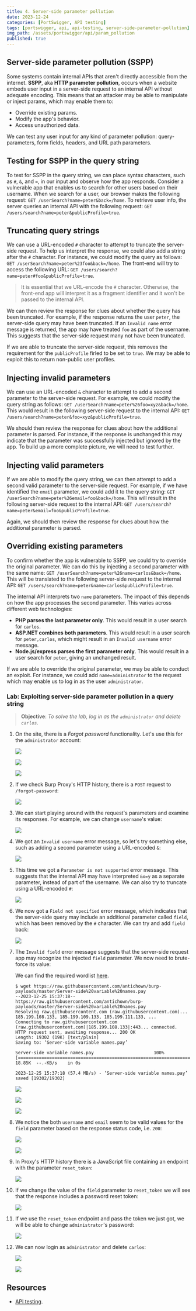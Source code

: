 ```yaml
---
title: 4. Server-side parameter pollution
date: 2023-12-24
categories: [PortSwigger, API testing]
tags: [portswigger, api, api-testing, server-side-parameter-pollution]
img_path: /assets/portswigger/api/param_pollution
published: true
---
```


## Server-side parameter pollution (SSPP)

Some systems contain internal APIs that aren't directly accessible from the internet. **SSPP**, aka **HTTP parameter pollution**, occurs when a website embeds user input in a server-side request to an internal API without adequate encoding. This means that an attacker may be able to manipulate or inject params, which may enable them to:
- Override existing params.
- Modify the app's behavior.
- Access unauthorized data.

We can test any user input for any kind of parameter pollution: query-parameters, form fields, headers, and URL path parameters.

## Testing for SSPP in the query string

To test for SSPP in the query string, we can place syntax characters, such as `#`, `&`, and `=`, in our input and observe how the app responds. Consider a vulnerable app that enables us to search for other users based on their username. When we search for a user, our browser makes the following request: `GET /userSearch?name=peter&back=/home`. To retrieve user info, the server queries an internal API with the following request: `GET /users/search?name=peter&publicProfile=true`.

## Truncating query strings

We can use a URL-encoded `#` character to attempt to truncate the server-side request. To help us interpret the response, we could also add a string after the `#` character. For instance, we could modify the query as follows: `GET /userSearch?name=peter%23foo&back=/home`. The front-end will try to access the following URL: `GET /users/search?name=peter#foo&publicProfile=true`.

> It is essential that we URL-encode the `#` character. Otherwise, the front-end app will interpret it as a fragment identifier and it won't be passed to the internal API.

We can then review the response for clues about whether the query has been truncated. For example, if the response returns the user `peter`, the server-side query may have been truncated. If an `Invalid name` error message is returned, the app may have treated `foo` as part of the username. This suggests that the server-side request many not have been truncated. 

If we are able to truncate the server-side request, this removes the requirement for the `publicProfile` firled to be set to `true`. We may be able to exploit this to return non-public user profiles.

## Injecting invalid parameters

We can use an URL-encoded `&` character to attempt to add a second parameter to the server-side request. For example, we could modify the query string as follows: `GET /userSearch?name=peter%26foo=xyz&back=/home`. This would result in the following server-side request to the internal API: `GET /users/search?name=peter&foo=xyz&publicProfile=true`.

We should then review the response for clues about how the additional parameter is parsed. For instance, if the response is unchanged this may indicate that the parameter was successfully injected but ignored by the app. To build up a more complete picture, we will need to test further.

## Injecting valid parameters

If we are able to modify the query string, we can then attempt to add a second valid parameter to the server-side request. For example, if we have identified the `email` parameter, we could add it to the query string: `GET /userSearch?name=peter%26email=foo&back=/home`. This will result in the following server-side request to the internal API: `GET /users/search?name=peter&email=foo&publicProfile=true`.

Again, we should then review the response for clues about how the additional parameter is parsed.

## Overriding existing parameters

To confirm whether the app is vulnerable to SSPP, we could try to override the original parameter. We can do this by injecting a second parameter with the same name: `GET /userSearch?name=peter%26name=carlos&back=/home`. This will be translated to the following server-side request to the internal API: `GET /users/search?name=peter&name=carlos&publicProfile=true`.

The internal API interprets two `name` parameters. The impact of this depends on how the app processes the second parameter. This varies across different web technologies:
- **PHP parses the last parameter only**. This would result in a user search for `carlos`.
- **ASP.NET combines both parameters**. This would result in a user search for `peter,carlos`, which might result in an `Invalid username` error message.
- **Node.js/express parses the first parameter only**. This would result in a user search for `peter`, giving an unchanged result.

If we are able to override the original parameter, we may be able to conduct an exploit. For instance, we could add `name=administrator` to the request which may enable us to log in as the user `administrator`.

### Lab: Exploiting server-side parameter pollution in a query string

> **Objective**: _To solve the lab, log in as the `administrator` and delete `carlos`._

1. On the site, there is a *Forgot password* functionality. Let's use this for the `administrator` account:

    ![](lab1_forgot_pass.png)

    ![](lab1_admin_reset.png)

    ![](lab1_check_email.png)

2. If we check Burp Proxy's HTTP history, there is a `POST` request to `/forgot-password`:

    ![](lab1_forgot_burp.png)

3. We can start playing around with the request's parameters and examine its responses. For example, we can change `username`'s value:

    ![](lab1_adminx_burp.png)

4. We got an `Invalid username` error message, so let's try something else, such as adding a second parameter using a URL-encoded `&`:

    ![](lab1_add_param.png)

5. This time we got a `Parameter is not supported` error message. This suggests that the internal API may have interpreted `&x=y` as a separate parameter, instead of part of the username. We can also try to truncate using a URL-encoded `#`:

    ![](lab1_truncated.png)

6. We now got a `Field not specified` error message, which indicates that the server-side query may include an additional parameter called `field`, which has been removed by the `#` character. We can try and add `field` back:

    ![](lab1_field.png)

7. The `Invalid field` error message suggests that the server-side request app may recognize the injected `field` parameter. We now need to brute-force its value:

    We can find the required wordlist [here](https://raw.githubusercontent.com/antichown/burp-payloads/master/Server-side%20variable%20names.pay).

    ```shell
    $ wget https://raw.githubusercontent.com/antichown/burp-payloads/master/Server-side%20variable%20names.pay
    --2023-12-25 15:37:18--  https://raw.githubusercontent.com/antichown/burp-payloads/master/Server-side%20variable%20names.pay
    Resolving raw.githubusercontent.com (raw.githubusercontent.com)... 185.199.108.133, 185.199.109.133, 185.199.111.133, ...
    Connecting to raw.githubusercontent.com (raw.githubusercontent.com)|185.199.108.133|:443... connected.
    HTTP request sent, awaiting response... 200 OK
    Length: 19302 (19K) [text/plain]
    Saving to: ‘Server-side variable names.pay’

    Server-side variable names.pay                       100%[===================================================================================================================>]  18.85K  --.-KB/s    in 0s

    2023-12-25 15:37:18 (57.4 MB/s) - ‘Server-side variable names.pay’ saved [19302/19302]
    ```

    ![](lab1_intruder_positions.png)

    ![](lab1_intruder_payload.png)

    ![](lab1_intruder_results.png)

8. We notice the both `username` and `email` seem to be valid values for the `field` parameter based on the response status code, i.e. `200`:

    ![](lab1_field_username.png)

    ![](lab1_field_email.png)

9. In Proxy's HTTP history there is a JavaScript file containing an endpoint with the parameter `reset_token`:

    ![](lab1_js_resetToken.png)

10. If we change the value of the `field` parameter to `reset_token` we will see that the response includes a password reset token:

    ![](lab1_pass_token.png)

11. If we use the `reset_token` endpoint and pass the token we just got, we will be able to change `administrator`'s password:

    ![](lab1_reset_admin_pass.png)

12. We can now login as `administrator` and delete `carlos`:

    ![](lab1_delete_carlos.png)

    ![](lab1_solved.png)


## Resources

- [API testing](https://portswigger.net/web-security/learning-paths/api-testing).